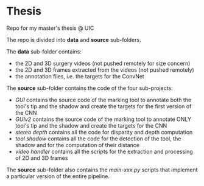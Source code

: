 # Thesis
Repo for my master's thesis @ UIC

The repo is divided into **data** and **source** sub-folders.

The **data** sub-folder contains:
- the 2D and 3D surgery videos (not pushed remotely for size concern)
- the 2D and 3D frames extracted from the videos (not pushed remotely)
- the annotation files, i.e. the targets for the ConvNet

The **source** sub-folder contains the code of the four sub-projects:
- _GUI_ contains the source code of the marking tool to annotate both the tool's tip and the shadow and create the targets for the first version of the CNN
- _GUIv2_ contains the source code of the marking tool to annotate ONLY tool's tip and the shadow and create the targets for the CNN
- _stereo depth_ contains all the code for disparity and depth computation
- _tool shadow_ contains all the code for the detection of the tool, the shadow and for the computation of their distance
- _video handler_ contains all the scripts for the extraction and processing of 2D and 3D frames

The **source** sub-folder also contains the _main-xxx.py_ scripts that implement a particular version of the entire pipeline.